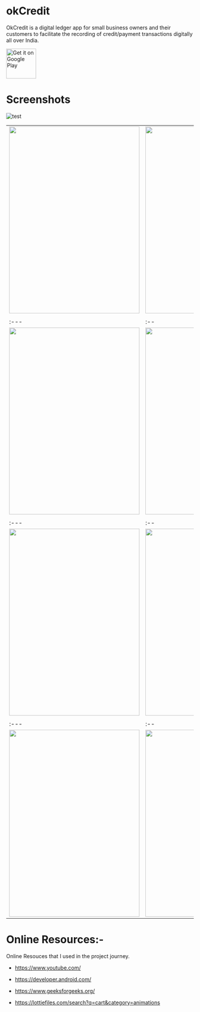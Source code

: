 # okCredit


OkCredit is a digital ledger app for small business owners and their customers to facilitate the recording of credit/payment transactions digitally all over India.

<a href="https://play.google.com/store/apps/details?id=com.nipun.okcredit">
    <img src="https://play.google.com/intl/en_us/badges/images/generic/en_badge_web_generic.png"
        alt="Get it on Google Play" height="80"/>
</a>

# Screenshots

![test](https://miro.medium.com/max/875/1*Cn_3ohcyF5j61RJMku39sA.png)




| | |
|:---|:--|
|<img src=https://miro.medium.com/max/2484/1*WEWjIUiquVXaM81807irqA.jpeg height="500px" width="350px"/>|<img src=https://miro.medium.com/max/2484/1*tX289X8Pdh7Rs5Xmp-Loyg.jpeg height="500px" width="350px"/>
| | |
|:---|:--|
|<img src=https://miro.medium.com/max/2484/1*f6K_aBgYU87x58hYyI8VSQ.jpeg height="500px" width="350px"/>|<img src=https://miro.medium.com/max/2484/1*nguNaXZwP_jdRITu16rchA.jpeg height="500px" width="350px"/>
| | |
|:---|:--|
|<img src=https://miro.medium.com/max/2484/1*_6WrzihjPChbJlZABxw8Yg.jpeg height="500px" width="350px"/>|<img src=https://miro.medium.com/max/2484/1*gekf981OgCcKIYAoCDzfuQ.jpeg height="500px" width="350px"/>
| | |
|:---|:--|
|<img src=https://miro.medium.com/max/2484/1*1i1f0XV3rLau2OJ5l_JNZg.jpeg height="500px" width="350px"/>|<img src=https://miro.medium.com/max/625/1*MclMfG7DpuHt2KblqAIfQQ.jpeg height="500px" width="350px"/>








# Online Resources:-
Online Resouces that I used in the project journey.

- https://www.youtube.com/

- https://developer.android.com/

- https://www.geeksforgeeks.org/

- https://lottiefiles.com/search?q=cart&category=animations
